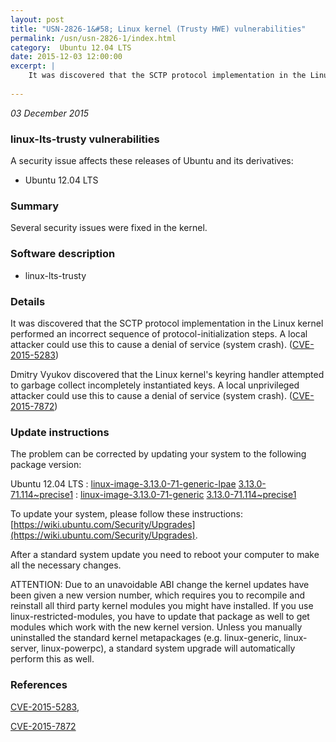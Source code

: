 ```yaml
---
layout: post
title: "USN-2826-1&#58; Linux kernel (Trusty HWE) vulnerabilities"
permalink: /usn/usn-2826-1/index.html
category:  Ubuntu 12.04 LTS
date: 2015-12-03 12:00:00
excerpt: |
    It was discovered that the SCTP protocol implementation in the Linux kernel performed an incorrect sequence of protocol-initialization steps. A local attacker could use this to cause a denial of service (system crash). ([CVE-2015-5283](http://people.ubuntu.com/~ubuntu-security/cve/CVE-2015-5283))
    
--- 
```

 
 

*03 December 2015*

### linux-lts-trusty vulnerabilities

A security issue affects these releases of Ubuntu and its derivatives:

* Ubuntu 12.04 LTS

### Summary

Several security issues were fixed in the kernel. 

### Software description

* linux-lts-trusty 

### Details

It was discovered that the SCTP protocol implementation in the Linux kernel performed an incorrect sequence of protocol-initialization steps. A local attacker could use this to cause a denial of service (system crash). ([CVE-2015-5283](http://people.ubuntu.com/~ubuntu-security/cve/CVE-2015-5283))

Dmitry Vyukov discovered that the Linux kernel&#39;s keyring handler attempted to garbage collect incompletely instantiated keys. A local unprivileged attacker could use this to cause a denial of service (system crash). ([CVE-2015-7872](http://people.ubuntu.com/~ubuntu-security/cve/CVE-2015-7872)) 

### Update instructions

The problem can be corrected by updating your system to the following package version:

Ubuntu 12.04 LTS
 : [linux-image-3.13.0-71-generic-lpae](https://launchpad.net/ubuntu/+source/linux-lts-trusty) <span> [3.13.0-71.114~precise1](https://launchpad.net/ubuntu/+source/linux-lts-trusty/3.13.0-71.114~precise1) </span> 
 : [linux-image-3.13.0-71-generic](https://launchpad.net/ubuntu/+source/linux-lts-trusty) <span> [3.13.0-71.114~precise1](https://launchpad.net/ubuntu/+source/linux-lts-trusty/3.13.0-71.114~precise1) </span> 

To update your system, please follow these instructions: [https://wiki.ubuntu.com/Security/Upgrades](https://wiki.ubuntu.com/Security/Upgrades).

After a standard system update you need to reboot your computer to make all the necessary changes.

ATTENTION: Due to an unavoidable ABI change the kernel updates have been given a new version number, which requires you to recompile and reinstall all third party kernel modules you might have installed. If you use linux-restricted-modules, you have to update that package as well to get modules which work with the new kernel version. Unless you manually uninstalled the standard kernel metapackages (e.g. linux-generic, linux-server, linux-powerpc), a standard system upgrade will automatically perform this as well. 

### References

 
 [CVE-2015-5283](http://people.ubuntu.com/~ubuntu-security/cve/CVE-2015-5283), 

 [CVE-2015-7872](http://people.ubuntu.com/~ubuntu-security/cve/CVE-2015-7872)
 


